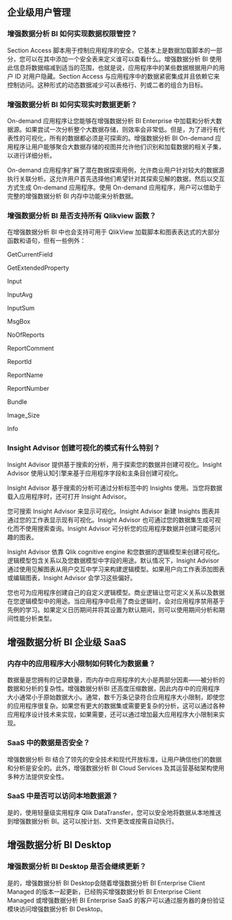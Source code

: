 ## 企业级用户管理
### 增强数据分析 BI 如何实现数据权限管控？
Section Access 脚本用于控制应用程序的安全。它基本上是数据加载脚本的一部分，您可以在其中添加一个安全表来定义谁可以查看什么。增强数据分析 BI 使用此信息将数据缩减到适当的范围，也就是说，应用程序中的某些数据根据用户的用户 ID 对用户隐藏。Section Access 与应用程序中的数据紧密集成并且依赖它来控制访问。这种形式的动态数据减少可以表格行、列或二者的组合为目标。

### 增强数据分析 BI 如何实现实时数据更新？
On-demand 应用程序让您能够在增强数据分析 BI Enterprise 中加载和分析大数据源。如果尝试一次分析整个大数据存储，则效率会非常低。但是，为了进行有代表性的可视化，所有的数据都必须是可探索的。增强数据分析 BI On-demand 应用程序让用户能够聚合大数据存储的视图并允许他们识别和加载数据的相关子集，以进行详细分析。

On-demand 应用程序扩展了潜在数据探索用例，允许商业用户针对较大的数据源执行关联分析。这允许用户首先选择他们希望针对其探索见解的数据，然后以交互方式生成 On-demand 应用程序。使用 On-demand 应用程序，用户可以借助于完整的增强数据分析 BI 内存中功能来分析数据。

### 增强数据分析 BI 是否支持所有 Qlikview 函数？
在增强数据分析 BI 中也会支持可用于 QlikView 加载脚本和图表表达式的大部分函数和语句，但有一些例外：

GetCurrentField

GetExtendedProperty

Input

InputAvg

InputSum

MsgBox

NoOfReports

ReportComment

ReportId

ReportName

ReportNumber

Bundle

Image_Size

Info

### Insight Advisor 创建可视化的模式有什么特别？
Insight Advisor 提供基于搜索的分析，用于探索您的数据并创建可视化。Insight Advisor 使用认知引擎来基于应用程序字段和主条目创建可视化。

Insight Advisor 基于搜索的分析可通过分析标签中的 Insights 使用。当您将数据载入应用程序时，还可打开 Insight Advisor。

您可搜索 Insight Advisor 来显示可视化。Insight Advisor 新建 Insights 图表并通过您的工作表显示现有可视化。Insight Advisor 也可通过您的数据集生成可视化而不使用搜索查询。Insight Advisor 可分析您的应用程序数据并创建可能感兴趣的图表。

Insight Advisor 依靠 Qlik cognitive engine 和您数据的逻辑模型来创建可视化。逻辑模型包含关系以及您数据模型中字段的用途。默认情况下，Insight Advisor 通过使用见解图表从用户交互中学习来构建逻辑模型。如果用户向工作表添加图表或编辑图表，Insight Advisor 会学习这些偏好。

您也可为应用程序创建自己的自定义逻辑模型。商业逻辑让您可定义关系以及数据在您逻辑模型中的用途。当应用程序中启用了商业逻辑时，会对应用程序禁用基于先例的学习。如果定义日历期间并将其设置为默认期间，则可以使用期间分析和期间性能分析类型。

## 增强数据分析 BI 企业级 SaaS
### 内存中的应用程序大小限制如何转化为数据量？
数据量是您拥有的记录数量，而内存中应用程序的大小是两部分因素——被分析的数据和分析的复杂性。增强数据分析BI 还高度压缩数据，因此内存中的应用程序大小通常小于原始数据大小。通常，数千万条记录符合应用程序大小限制，即使您的应用程序很复杂。如果您有更大的数据集或需要更复杂的分析，这可以通过各种应用程序设计技术来实现，如果需要，还可以通过增加最大应用程序大小限制来实现。

### SaaS 中的数据是否安全？
增强数据分析 BI 结合了领先的安全技术和现代开放标准，让用户确信他们的数据和分析是安全的。此外，增强数据分析 BI Cloud Services 及其运营基础架构使用多种方法提供安全性。

### SaaS 中是否可以访问本地数据源？
是的，使用轻量级实用程序 Qlik DataTransfer，您可以安全地将数据从本地推送到增强数据分析 BI。这可以按计划、文件更改或按需自动执行。

## 增强数据分析 BI Desktop
### 增强数据分析 BI Desktop 是否会继续更新？
是的，增强数据分析 BI Desktop会随着增强数据分析 BI Enterprise Client Managed 的版本一起更新，已经购买增强数据分析 BI Enterprise Client Managed 或增强数据分析 BI Enterprise SaaS 的客户可以通过服务器的身份验证模块访问增强数据分析 BI Desktop。
